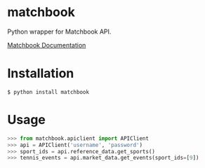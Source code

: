 # matchbook
Python wrapper for Matchbook API.

[Matchbook Documentation](https://developers.matchbook.com/v1.0/reference)

# Installation

```
$ python install matchbook
```

# Usage

```python
>>> from matchbook.apiclient import APIClient
>>> api = APIClient('username', 'password')
>>> sport_ids = api.reference_data.get_sports()
>>> tennis_events = api.market_data.get_events(sport_ids=[9]) 
```
